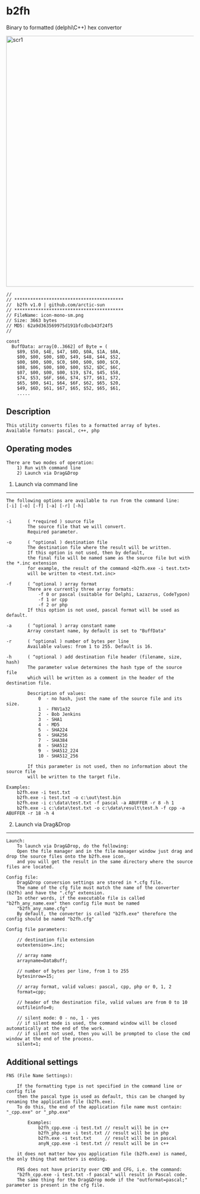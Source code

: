 # b2fh
Binary to formatted (delphi\C++) hex convertor

<img width="674" alt="scr1" src="https://user-images.githubusercontent.com/109481884/179638020-cc88713e-d6ac-4860-acda-3489ca88cc2e.png">


	//
	// *****************************************
	//  b2fh v1.0 | github.com/arctic-sun       
	// *****************************************
	// FileName: icon-mono-sm.png
	// Size: 3663 bytes
	// MD5: 62a9d363569975d191bfcdbcb43f24f5
	//

	const
	  BuffData: array[0..3662] of Byte = (
	    $89, $50, $4E, $47, $0D, $0A, $1A, $0A, 
	    $00, $00, $00, $0D, $49, $48, $44, $52, 
	    $00, $00, $00, $C0, $00, $00, $00, $C0, 
	    $08, $06, $00, $00, $00, $52, $DC, $6C, 
	    $07, $00, $00, $00, $19, $74, $45, $58, 
	    $74, $53, $6F, $66, $74, $77, $61, $72, 
	    $65, $00, $41, $64, $6F, $62, $65, $20, 
	    $49, $6D, $61, $67, $65, $52, $65, $61, 
	    .....
    


Description
-----------

	This utility converts files to a formatted array of bytes.
	Available formats: pascal, c++, php


Operating modes
---------------

	There are two modes of operation:
		1) Run with command line
		2) Launch via Drag&Drop


 1. Launch via command line
 --------------------------

	The following options are available to run from the command line:
	[-i] [-o] [-f] [-a] [-r] [-h]


	-i 		( *required ) source file
			The source file that we will convert.
			Required parameter.

	-o 		( ^optional ) destination file
			The destination file where the result will be written.
			If this option is not used, then by default,
			the final file will be named same as the source file but with the *.inc extension
			for example, the result of the command <b2fh.exe -i test.txt> 
			will be written to <test.txt.inc>

	-f 		( ^optional ) array format
			There are currently three array formats:
				-f 0 or pascal (suitable for Delphi, Lazazrus, CodeTypon)
				-f 1 or cpp
				-f 2 or php
			If this option is not used, pascal format will be used as default.

	-a 		( ^optional ) array constant name
			Array constant name, by default is set to "BuffData"

	-r 		( ^optional ) number of bytes per line
			Available values: from 1 to 255. Default is 16.

	-h 		( ^optional ) add destination file header (filename, size, hash)
			The parameter value determines the hash type of the source file
			which will be written as a comment in the header of the destination file.

			Description of values:
				0  - no hash, just the name of the source file and its size.
				1  - FNV1a32
				2  - Bob Jenkins
				3  - SHA1
				4  - MD5
				5  - SHA224
				6  - SHA256
				7  - SHA384
				8  - SHA512
				9  - SHA512_224
				10 - SHA512_256

			If this parameter is not used, then no information about the source file
			will be written to the target file.
           
	Examples:
        b2fh.exe -i test.txt
		b2fh.exe -i test.txt -o c:\out\test.bin
		b2fh.exe -i c:\data\test.txt -f pascal -a ABUFFER -r 8 -h 1
		b2fh.exe -i c:\data\test.txt -o c:\data\result\test.h -f cpp -a ABUFFER -r 18 -h 4


 2. Launch via Drag&Drop
 -----------------------
    
	Launch:
		To launch via Drag&Drop, do the following:
		Open the file manager and in the file manager window just drag and drop the source files onto the b2fh.exe icon,
		and you will get the result in the same directory where the source files are located.

	Config file:
		Drag&Drop conversion settings are stored in *.cfg file.
		The name of the cfg file must match the name of the converter (b2fh) and have the ".cfg" extension.
		In other words, if the executable file is called "b2fh_any_name.exe" then config file must be named
		"b2fh_any_name.cfg"
		By default, the converter is called "b2fh.exe" therefore the config should be named "b2fh.cfg"

	Config file parameters:

		// destination file extension
		outextension=.inc;

		// array name
		arrayname=DataBuff;

		// number of bytes per line, from 1 to 255
		bytesinrow=15;

		// array format, valid values: pascal, cpp, php or 0, 1, 2
		format=cpp;

		// header of the destination file, valid values ​​are from 0 to 10
		outfileinfo=0;

		// silent mode: 0 - no, 1 - yes
		// if silent mode is used, the command window will be closed automatically at the end of the work.
		// if silent not used, then you will be prompted to close the cmd window at the end of the process.
		silent=1;


Additional settings
-------------------

	FNS (File Name Settings):
	
		If the formatting type is not specified in the command line or config file
		then the pascal type is used as default, this can be changed by renaming the application file (b2fh.exe).
		To do this, the end of the application file name must contain: "_cpp.exe" or "_php.exe"

			Examples:
				b2fh_cpp.exe -i test.txt // result will be in c++
				b2fh_php.exe -i test.txt // result will be in php
				b2fh.exe -i test.txt     // result will be in pascal
				anyN_cpp.exe -i test.txt // result will be in c++

		it does not matter how you application file (b2fh.exe) is named, the only thing that matters is ending.

		FNS does not have priority over CMD and CFG, i.e. the command:
		"b2fh_cpp.exe -i test.txt -f pascal" will result in Pascal code.
		The same thing for the Drag&Drop mode if the "outformat=pascal;" parameter is present in the cfg file.
	
